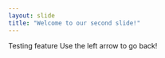 ```yaml
---
layout: slide
title: "Welcome to our second slide!"
---
```

Testing feature
Use the left arrow to go back!
